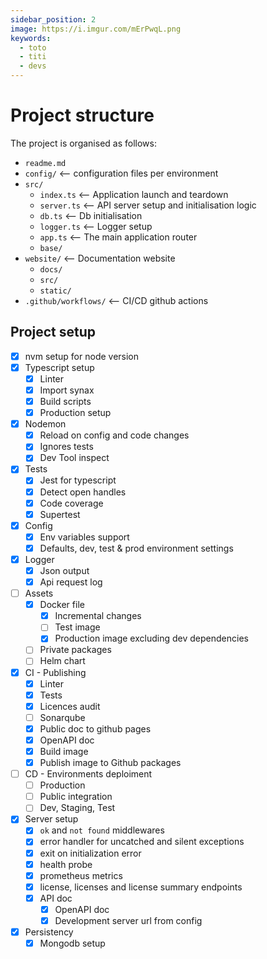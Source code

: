 ```yaml
---
sidebar_position: 2
image: https://i.imgur.com/mErPwqL.png
keywords: 
  - toto
  - titi
  - devs
---
```


# Project structure

The project is organised as follows:

- `readme.md`
- `config/` <-- configuration files per environment
- `src/`
  - `index.ts` <-- Application launch and teardown
  - `server.ts` <-- API server setup and initialisation logic
  - `db.ts` <-- Db initialisation
  - `logger.ts` <-- Logger setup
  - `app.ts` <-- The main application router
  - `base/`
- `website/` <-- Documentation website
  - `docs/`
  - `src/`
  - `static/`
- `.github/workflows/` <-- CI/CD github actions

## Project setup

- [x] nvm setup for node version
- [x] Typescript setup
  - [x] Linter
  - [x] Import synax
  - [x] Build scripts
  - [x] Production setup
- [x] Nodemon
  - [x] Reload on config and code changes
  - [x] Ignores tests
  - [x] Dev Tool inspect
- [x] Tests
  - [x] Jest for typescript
  - [x] Detect open handles
  - [x] Code coverage
  - [x] Supertest
- [x] Config
  - [x] Env variables support
  - [x] Defaults, dev, test & prod environment settings  
- [x] Logger
  - [x] Json output
  - [x] Api request log
- [ ] Assets
  - [x] Docker file
    - [x] Incremental changes
    - [ ] Test image
    - [x] Production image excluding dev dependencies
  - [ ] Private packages
  - [ ] Helm chart
- [x] CI - Publishing
  - [x] Linter
  - [x] Tests
  - [x] Licences audit
  - [ ] Sonarqube
  - [x] Public doc to github pages
  - [x] OpenAPI doc
  - [x] Build image
  - [x] Publish image to Github packages
- [ ] CD - Environments deploiment
  - [ ] Production
  - [ ] Public integration
  - [ ] Dev, Staging, Test
- [x] Server setup
  - [x] `ok` and `not found` middlewares
  - [x] error handler for uncatched and silent exceptions
  - [x] exit on initialization error
  - [x] health probe
  - [x] prometheus metrics
  - [x] license, licenses and license summary endpoints
  - [x] API doc
    - [x] OpenAPI doc
    - [x] Development server url from config
- [x] Persistency
  - [x] Mongodb setup
